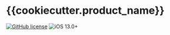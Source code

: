 # {{cookiecutter.product_name}}

[![GitHub license](https://img.shields.io/badge/license-MIT-lightgrey.svg)](https://raw.githubusercontent.com/{{cookiecutter.organization_name}}/{{cookiecutter.product_name}}/master/LICENSE)
![iOS 13.0+](https://img.shields.io/badge/iOS-13.0%2B-blue.svg)